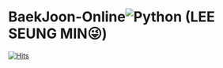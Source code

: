 # BaekJoon-Online![Python](https://img.shields.io/badge/Python-3776AB.svg?&style=for-the-badge&logo=Python&logoColor=white) (LEE SEUNG MIN😜)
[![Hits](https://hits.seeyoufarm.com/api/count/incr/badge.svg?url=https%3A%2F%2Fgithub.com%2Fsm9199%2FBaekJoon-Online&count_bg=%23FBC2EB&title_bg=%23A6C1EE&icon=&icon_color=%23CECDCD&title=hits&edge_flat=false)](https://hits.seeyoufarm.com)

